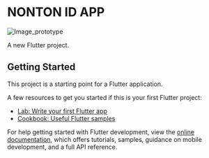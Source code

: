 # NONTON ID APP
![Image_prototype](https://drive.google.com/file/d/1ywo0c2Hd32CCt-ALbnd7j8-xOms66L53/view?usp=drive_link)

A new Flutter project.

## Getting Started

This project is a starting point for a Flutter application.

A few resources to get you started if this is your first Flutter project:

- [Lab: Write your first Flutter app](https://docs.flutter.dev/get-started/codelab)
- [Cookbook: Useful Flutter samples](https://docs.flutter.dev/cookbook)

For help getting started with Flutter development, view the
[online documentation](https://docs.flutter.dev/), which offers tutorials,
samples, guidance on mobile development, and a full API reference.
